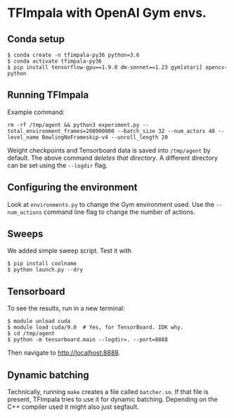 
# TFImpala with OpenAI Gym envs.


## Conda setup

```shell
$ conda create -n tfimpala-py36 python=3.6
$ conda activate tfimpala-py36
$ pip install tensorflow-gpu==1.9.0 dm-sonnet==1.23 gym[atari] opencv-python
```


## Running TFImpala

Example command:

```shell
rm -rf /tmp/agent && python3 experiment.py --total_environment_frames=200000000 --batch_size 32 --num_actors 48 --level_name BowlingNoFrameskip-v4 --unroll_length 20
```

Weight checkpoints and Tensorboard data is saved into `/tmp/agent` by
default. The above command *deletes that directory*. A different
directory can be set using the `--logdir` flag.


## Configuring the environment

Look at `environments.py` to change the Gym environment used. Use the
`--num_actions` command line flag to change the number of actions.


## Sweeps

We added simple sweep script. Test it with

```shell
$ pip install coolname
$ python launch.py --dry
```

## Tensorboard

To see the results, run in a new terminal:

```shell
$ module unload cuda
$ module load cuda/9.0  # Yes, for TensorBoard. IDK why.
$ cd /tmp/agent
$ python -m tensorboard.main --logdir=. --port=8888
```

Then navigate to [http://localhost:8888](http://localhost:8888).


## Dynamic batching

Technically, running `make` creates a file called `batcher.so`. If
that file is present, TFImpala tries to use it for dynamic
batching. Depending on the C++ compiler used it might also just segfault.
